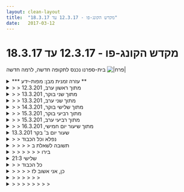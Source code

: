 ```yaml
---
layout: clean-layout
title:  "מקדש הקונג-פו - 12.3.17 עד 18.3.17"
date:   2017-03-12
---
```

# מקדש הקונג-פו - 12.3.17 עד 18.3.17 
בית-ספרנו נכנס לתקופה חדשה, לרמה חדשה <img src="http://www.timg.co.il/tapuzForum/images/Emo39.gif" alt="|פרח|">

<details>
                    <summary>*** עזרה זמנית מבן: מפות-ידע **</summary>
                    כמדומני שעדיין מרבית העקבות שתלמידים מותירים לעצמם ביומן השיעורים, אינם מכילים את המידע הבסיסי שלשמו יומן השיעורים נוצר: <b>ריכוז תמצית הידע שעבר אליהם בשיעור</b> (הוא עשוי לעבור אליהם מתוכם או מחוצה להם, במגוון דרכים. לעתים זה קורה בסיוע התרגילים הניתנים, בעיקר דרך מה שאנחנו מנסים לעשות ומה שאנחנו לומדים תוך כדי כך. לעתים רחוקות זה נמסר לנו מאדם אחר, כמו הרצאה/הסבר/הדגמה). לפיכך, עד שאראה שהמצב הזה משתנה משמעותית בבית-ספרנו, אשרשר לכאן מדי פעם כמה דוגמאות/דוגמיות שכאלה מתוך השיעורים. באהבה!<br> <br> {מעקב תהליך ההגשמה: 1 2 <b>3</b> 4 5}<br><br><table width='70%' cellpadding='0' cellspacing='0' bgcolor='#C6C7C6'><tr><td height='1'></td></tr></table><br><b>מדברים על מדיטציה:</b> <a href="http://forums.tapuz.co.il/meditation" target="_blank">http://forums.tapuz.co.il/meditation</a><br/><br/>לומדים את אמנות המדיטציה: <a href="http://www.ThePracticalMeditation.com" target="_blank" rel=nofollow>www.ThePracticalMeditation.com</a><br/>לומדים את אמנות היכולת: <a href="http://www.MagicalChanging.com" target="_blank" rel=nofollow>www.MagicalChanging.com</a>
                  </details><details>
                    <summary>> > מתוך ראשון ערב, 12.3.201</summary>
                    באפשרותי לשפר את התפקוד שלי בכל מיני מרחבים, כגון: קרב, שיעור, יומיום, המרחב הפנימי וכן הלאה.<br> כאשר אני מתרווח ברמת התפקוד הנוכחית שלי ומודה עליה, הדבר עשוי לסייע לי להוליד מתוכה ביתר קלות את הרמה הבאה, החדשה שלי.<br><br><table width='70%' cellpadding='0' cellspacing='0' bgcolor='#C6C7C6'><tr><td height='1'></td></tr></table><br><b>מדברים על מדיטציה:</b> <a href="http://forums.tapuz.co.il/meditation" target="_blank">http://forums.tapuz.co.il/meditation</a><br/><br/>לומדים את אמנות המדיטציה: <a href="http://www.ThePracticalMeditation.com" target="_blank" rel=nofollow>www.ThePracticalMeditation.com</a><br/>לומדים את אמנות היכולת: <a href="http://www.MagicalChanging.com" target="_blank" rel=nofollow>www.MagicalChanging.com</a>
                  </details><details>
                    <summary>> > מתוך שני בוקר, 13.3.201</summary>
                    אפשר לברוא אדם בעזרת סיפור<br> וללמוד ממנו<br> אפשר להשתמש בחוש הפלאים הזה, בכוח העל הזה, כדי ללמוד ולספוג מכל אדם דמיוני או אמיתי על-פני כדור הארץ ובכלל<br><br><table width='70%' cellpadding='0' cellspacing='0' bgcolor='#C6C7C6'><tr><td height='1'></td></tr></table><br><b>מדברים על מדיטציה:</b> <a href="http://forums.tapuz.co.il/meditation" target="_blank">http://forums.tapuz.co.il/meditation</a><br/><br/>לומדים את אמנות המדיטציה: <a href="http://www.ThePracticalMeditation.com" target="_blank" rel=nofollow>www.ThePracticalMeditation.com</a><br/>לומדים את אמנות היכולת: <a href="http://www.MagicalChanging.com" target="_blank" rel=nofollow>www.MagicalChanging.com</a>
                  </details><details>
                    <summary>> > מתוך שני ערב, 13.3.201</summary>
                    ניתן להשתמש בקרבות המבוססים על התקפה חשובה אחת ובכך להשתפר בשימוש בה משני הכיוונים.<br> שלבים אפשריים:<br> • שיפור באוויר<br> • יד חומקת מאגרוף, לשיפור העקרונות וקבלת דוגמה<br> • בגרסת ההתקפה המבוקשת<br> • זה על זה לסירוגין בלי תזוזה<br> • זה על זה לסירוגין תוך כדי תזוזה/התחמקות<br> • בתוספת הסטה<br> • כל הטכניקה<br> • בקרב חופשי כאמור<br><br><table width='70%' cellpadding='0' cellspacing='0' bgcolor='#C6C7C6'><tr><td height='1'></td></tr></table><br><b>מדברים על מדיטציה:</b> <a href="http://forums.tapuz.co.il/meditation" target="_blank">http://forums.tapuz.co.il/meditation</a><br/><br/>לומדים את אמנות המדיטציה: <a href="http://www.ThePracticalMeditation.com" target="_blank" rel=nofollow>www.ThePracticalMeditation.com</a><br/>לומדים את אמנות היכולת: <a href="http://www.MagicalChanging.com" target="_blank" rel=nofollow>www.MagicalChanging.com</a>
                  </details><details>
                    <summary>> > מתוך שלישי בוקר, 14.3.201</summary>
                    שישה זרעים, לשש הפאות של קוביית אמני החצר הפנימית (לחימה ותנועה, בריאות והגשמה, למידה ואושר):<br> <br> 1. ניתן להפוך את מימד הגלישה (ניתורים על הכריות) לזמין ונוח. אפשר לחלקו בשלב זה לשלושה רבדים: כללי (חומר הגלם, שהתחיל כבר להיות מועבר בשיעור הראשון, בתחילת החימום), תנועתי (ריצה ועוד) ולחימתי (יישום אמנות הלחימה ממימד הגלישה).<br> <br> 2. ניתן לשפר את עבודת הידיים על הקרקע (שתי דוגמאות נפוצות: הליכה על ארבע וגלגלונים).<br> <br> 3. ניתן להשתמש, למשל, בשמונה התנועות הראשונות של &quot;חמש החיות&quot;, לצרכי בניית גוף האנרגיה שלי, שאותו אני מרגיש (אין זה אומר שלא ניתן, בה במידה להשתמש בעשר התנועות השניות).<br> <br> 4. ניתן לערוך רשימת הצלחות עבריות והצלחות עתידיות, בשני טורים, זה ליד זה, תוך ביצוע עבודת עומק עם כל פריט ופריט, כולל בעזרת תחושות הגוף וזרימת האפשור התחושתית דרכו. כל צמד הוא פריט מועצם.<br> <br> 5. ניתן לפגוש את עצמנו של השיעור הראשון, לצפות בו, לראות כמה התקדמנו, איזה אמנים אנחנו יחסית אליו (לדוגמה, סביר להניח שבשלב זה - בפרק השני - אנחנו יכולים &quot;לטפל&quot; לחימתית בארבעה כמוהו, בקלות); יתכן גם שעולים בנו מסרים עבורו. לאחר מכן ניתן לפגוש גם את עצמנו העתידי, בפער דומה בינינו (זה לא אומר דבר מבחינת משך השנים, כרונולוגית, זה יכול להיות החל מכמה חודשים וכלה באף-פעם לא - ציר-הזמן הוא ציר-המימוש, זהו עניין נפרד), לקלוט איזה מדהים הוא (הוא יכול &quot;לטפל&quot; לחימתית בארבעה כמונו ויותר, בקלות, למשל?), לספוג ממנו דברים בכיף; יתכן גם שיש לו מסרים עבורנו, אנחנו מוזמנים להקשיב. שני חצאי התרגול הזה רבי עוצמה להעמיק בהם מדי פעם, הם עשויים להיות משמעותיים ומקדמים מאד, כל אחד משניהם (כל מחצית מורכבת משתי תנועות).<br> <br> 6. אפשר לתרגל ולהעמיק את תנועת הסיפוק, המרוצות. אפשר ללוות אותה במלים. לדוגמה, &quot;אני מרוצה מאד מעצמי, אני מרוצה מאד מהחיים שלי, אני מרוצה מאד מהשיעור הזה, אני מרוצה מאד מאיך שאני נראה, אני מרוצה מאד מהמשפחה שלי, אני מרוצה מאד מכמה שאני מרוויח, אני מרוצה מאד מהבגדים שלי, אני מרוצה מאד מהשיער שלי&quot; וכו&#39;. אפשר גם מרוצות כללית: &quot;אני מרוצה מאד&quot;. בין אם במלים ובין אם ללא מלים, אפשר להעמיק מאד את התנועות האלה.<br><br><table width='70%' cellpadding='0' cellspacing='0' bgcolor='#C6C7C6'><tr><td height='1'></td></tr></table><br><b>מדברים על מדיטציה:</b> <a href="http://forums.tapuz.co.il/meditation" target="_blank">http://forums.tapuz.co.il/meditation</a><br/><br/>לומדים את אמנות המדיטציה: <a href="http://www.ThePracticalMeditation.com" target="_blank" rel=nofollow>www.ThePracticalMeditation.com</a><br/>לומדים את אמנות היכולת: <a href="http://www.MagicalChanging.com" target="_blank" rel=nofollow>www.MagicalChanging.com</a>
                  </details><details>
                    <summary>> > מתוך רביעי בוקר, 15.3.201</summary>
                    תרגיל מעניין הוא לשים לב לרגע הזה בשיעור שלי ולהיות מודע לחלוקתו ל&quot;עצמי&quot; ול&quot;כל השאר&quot; (כולל בניינים, מרחב, שמיים, הכל); ואז לחלק את &quot;כל השאר&quot; בשיעור ל&quot;הפרטנרים שלי בשיעור&quot;, &quot;הסייען החיצוני&quot; ו&quot;כל השאר&quot;.<br> <br> לעומתו, מפה חשובה ביותר ומקדמת מאד (ושונה לגמרי ממנו) היא:<br> שכבה 1 - אני בשיעור.<br> שכבה 2 - הפרטנרים שלי בשיעור.<br> שכבה 3 - כוח הנחיה חיצוני בשיעור.<br> <br> שכבה 1 מתקיימת תמיד (בלעדיה אין לי שיעור), שכבות 2 ו-3 נמצאות לפעמים.<br> אני יכול להבחין בה ביתר בהירות על-ידי כך שלמשל אדמיין שב-50 שיעורים הקרובים אני לגמרי לבד, בלי פרטנרים ובלי כוח הנחיה חיצוני.<br> איך זה יהיה, לעבור ככה 50 שיעורים?<br> אם אני לומד פעמיים בשבוע, למשל, אז מדובר בכמחצית השנה. זה חושף את מצבה של שכבה מספר 1 שלי. כל שיפור בה, משדרג תמיד עמוקות את כל השיעור והלמידה, גם אם אינני מודע לזה.<br> <br> שכבה 2 מתקיימת לפעמים. אוצרות מהלכים לידי ואני יכול ללמוד להשתמש בהם. לעזור להם זוהי דוגמה אחת (מני רבות) לדרך שבעזרתה אני יכול להפיק מהם תועלת עצומה.<br> <br> שכבה 3 מתקיימת לפעמים. היא יכולה לנבוע דרך מנחה חיצוני או דרך הנחיה חיצונית שמגיעה מאחד מהנוכחים, בתיאום מראש עם המנחה. יש כל מיני אפשרויות. היא דומה למעין גל אנרגיה שחולף בשיעור ואפשר ללמוד להשתמש בו לטובה, להינשא עליו ליעדנו. &quot;בפרק הראשון&quot; יש תלות עמוקה בגלי אנרגיה אלה וקיים דמיון כאילו הם-הם הלימוד (וזה גם נכון, בתחילת דרכנו). &quot;בפרק השני&quot; הם נחווים אחרת לגמרי וניתן לעשות בהם שימוש הרבה יותר מעמיק ויעיל, עם הרבה פחות תלות. &quot;בפרק השלישי&quot; אפשר לעשות בהם שימוש ברמה אחרת לגמרי מאשר בפרק הראשון; ואין בהם תלות - או יש בהם הרבה פחות תלות.<br><br><table width='70%' cellpadding='0' cellspacing='0' bgcolor='#C6C7C6'><tr><td height='1'></td></tr></table><br><b>מדברים על מדיטציה:</b> <a href="http://forums.tapuz.co.il/meditation" target="_blank">http://forums.tapuz.co.il/meditation</a><br/><br/>לומדים את אמנות המדיטציה: <a href="http://www.ThePracticalMeditation.com" target="_blank" rel=nofollow>www.ThePracticalMeditation.com</a><br/>לומדים את אמנות היכולת: <a href="http://www.MagicalChanging.com" target="_blank" rel=nofollow>www.MagicalChanging.com</a>
                  </details><details>
                    <summary>> > מתוך רביעי ערב, 15.3.201</summary>
                    ניתן לתרגל דחיפות בשלושה.<br> כשיד אחת דוחפת בכל פעם.<br> אפשר לשים לב לרובד היוזם ולתת לו דגש, ללוש את האחרים כחומר גלם.<br> הרובד המגיב לדחיפותיהם, הוא משהו שממילא יהיה שם. גם בתוכו אפשר לפתח יוזמה, עיצוב ובחירה, על-ידי כך שמחליטים מה לעשות עם זה בדיוק והאם בכלל להיות מושא לדחיפותיהם.<br> אפשר להמיר דחיפות בבעיטות.<br> יש אפשרויות רבות.<br> <br> אפשר ללטף דברים מרחוק עם היד, עם הרגל, לפתח ולהגביר מודעות ושליטה על כל הסובב אותנו.<br> <br> כלי לריפוי עצמי: &quot;אני בסדר&quot;.<br> כלי לריפוי הזולת: &quot;את/ה בסדר&quot;.<br> כדאי להיזהר לא להתבלבל בין זה לבין תקשורת, כלומר לא להתחיל להגיד, על חשבון ערוץ התקשורת, &quot;אני/את/ה בסדר&quot; לאנשים.<br><br><table width='70%' cellpadding='0' cellspacing='0' bgcolor='#C6C7C6'><tr><td height='1'></td></tr></table><br><b>מדברים על מדיטציה:</b> <a href="http://forums.tapuz.co.il/meditation" target="_blank">http://forums.tapuz.co.il/meditation</a><br/><br/>לומדים את אמנות המדיטציה: <a href="http://www.ThePracticalMeditation.com" target="_blank" rel=nofollow>www.ThePracticalMeditation.com</a><br/>לומדים את אמנות היכולת: <a href="http://www.MagicalChanging.com" target="_blank" rel=nofollow>www.MagicalChanging.com</a>
                  </details><details>
                    <summary>> > מתוך שיעור יום חמישי, 16.3.201</summary>
                    ניתן לחקור את המצב המבוקש בדמיוננו.<br> לדוגמה, היותנו בפרק קונג-פו מסויים.<br> ניתן, לפי תור, להגיד כמה מלים מתוך המצב הזה.<br> <br> ניתן בישיבה, בעיניים עצומות, לסרוק את מקום מגורנו.<br> בכל חושינו. זה נעים, זה מחזק.<br> ניתן גם לשגר עצמנו לשם ולתרגל משמעת עצמית מושלמת.<br> בדמיוננו ושלא בדמיוננו.<br><br><table width='70%' cellpadding='0' cellspacing='0' bgcolor='#C6C7C6'><tr><td height='1'></td></tr></table><br><b>מדברים על מדיטציה:</b> <a href="http://forums.tapuz.co.il/meditation" target="_blank">http://forums.tapuz.co.il/meditation</a><br/><br/>לומדים את אמנות המדיטציה: <a href="http://www.ThePracticalMeditation.com" target="_blank" rel=nofollow>www.ThePracticalMeditation.com</a><br/>לומדים את אמנות היכולת: <a href="http://www.MagicalChanging.com" target="_blank" rel=nofollow>www.MagicalChanging.com</a>
                  </details><details>
                    <summary>שעור יום ב' בקר 13.3.201</summary>
                    בן קבע איתנו נקודת מפגש חריגה: גג גן העיר.<br> הפעם נערכתי ליציאה מוקדמת יותר - 20 ד&#39; מוקדם יותר. הגעתי בזמן כפי שהתכוונתי.<br> בן הנחה אותי ואת רמי.<br> הוא הנחה אותנו לבחור כל אחד דמות בן המיןן שלו, מישהו שחי באקלים קר, בסיביר, וניתן לו/לה שם, נדמיין אותו/ה.<br> דמיינתי אשה כבת 35-40, בשם קלינקה, בלונדית, מוצקה, חזקה.<br> בן ציין שהאדם שנדמיין בעל בריאות חזקה מאוד, עם יכולת לעמוד בקור, מלא אנרגיה, תמיד רואה שלג מהחלון שלו.<br> ממש יכולתי לראות את האשה הזו וראיתי שאחת התכונות הבולטות שלה זה החיוך שלה: כל הזמן מחייכת, מביאה אור לכל מקום שהיא מגיעה אליו ולכל מי שפוגש אותה. ממש חוויתי את זה בגופי.<br> <br> הבנתי שיותר קל לי לדמיין תכונות ואיכויות שהייתי רוצה לסגל לעצמי אצל דמות חיצונית, כי שרירי הגוף שלי כל כך לא רגילים לזה שהם חוסמים את האיכויות האלה. הבנתי שאם אמשיך לדמיין את האשה החסונה, מלאת האהבה ואור ושמחת חיים, יהיה לי יותר קל ללמוד ממנה בהשראה מאשר ליצור את זה מתוכי. היה מרתק.<br> <br> בהמשך בן הנחה אותי להמשיך את השיעור שלי ושל רמי לפי רצוני.<br> תרגלנו את הגוף הפיזי - כפיפות בטן, גמישות, מעברים משכיבה לעמידה. <br> א&quot;כ עברנו לצד השני של הגג, התאמנו על בעיטות ואגרופים. רקדנו עם הרוח.<br> לסיום עמדנו זה מול זו, דחפנו בשתי הידיים את ידי הפרטנר תוך התבוננות זה בזו. תרגיל שאני אוהבת אותו כי הוא ממקד ויותר הרבה שקט - בתנאי שמרגישים נוח מאוד עם הפרטנר. <br> יצאתי מהשיעור עם הרבה שלווה, ביטחון ושמחה בלב.
                  </details><details>
                    <summary>> > נפלא וכל הכבוד</summary>
                    מתי הסתיים השיעור?<br> האם קלינקה מלווה אותך מאז באופן כלשהו? ראית אותה, הרגשת אותה, חשבת עליה?<br> האם הרגשת בנוח לקחת את השיעור שלכם לכל מקום שהוא, תרתי משמע?<br> <br> נהניתי מאד לקרוא<br> ונהניתי מאד לראות אותך בשיעור<br> לדוגמה (אחת מני רבות) את האגרופים המדהימים והמהממים שחילקת לכל הכיוונים.<br><br><table width='70%' cellpadding='0' cellspacing='0' bgcolor='#C6C7C6'><tr><td height='1'></td></tr></table><br><b>מדברים על מדיטציה:</b> <a href="http://forums.tapuz.co.il/meditation" target="_blank">http://forums.tapuz.co.il/meditation</a><br/><br/>לומדים את אמנות המדיטציה: <a href="http://www.ThePracticalMeditation.com" target="_blank" rel=nofollow>www.ThePracticalMeditation.com</a><br/>לומדים את אמנות היכולת: <a href="http://www.MagicalChanging.com" target="_blank" rel=nofollow>www.MagicalChanging.com</a>
                  </details><details>
                    <summary>> > > > תשובה לשאלת ב</summary>
                    לא חזרתי אל דמותה של קלינקה, כמעט כבר שכחתי ממנה. באמת חבל שכך, היה לי הרבה מה ללמוד ממנה ועכשיו אחזור אליה מדי פעם.<br> תודה על התזכורת! <img src="http://www.timg.co.il/tapuzForum/images/Emo13.gif" alt=":-)">
                  </details><details>
                    <summary>> > > > > > בירו</summary>
                    שאלתי אותך שלוש שאלות... והשבת לאחת.<br> האם... לא הבחנת בשתיים האחרות?<br><br><table width='70%' cellpadding='0' cellspacing='0' bgcolor='#C6C7C6'><tr><td height='1'></td></tr></table><br><b>מדברים על מדיטציה:</b> <a href="http://forums.tapuz.co.il/meditation" target="_blank">http://forums.tapuz.co.il/meditation</a><br/><br/>לומדים את אמנות המדיטציה: <a href="http://www.ThePracticalMeditation.com" target="_blank" rel=nofollow>www.ThePracticalMeditation.com</a><br/>לומדים את אמנות היכולת: <a href="http://www.MagicalChanging.com" target="_blank" rel=nofollow>www.MagicalChanging.com</a>
                  </details><details>
                    <summary>שלישי 21:3</summary>
                    היה לי מאתגר אש להגיע לשיעור, העולם הפנימי שלי היה כמרקחה. יותר מאתגר מלהגיע בקור או בגשם או איזו נסיבה חיצונית אחרת. הגעתי, ולהפתעתי, החששות שלי מה&#39;עומס&#39; שהצטבר וזה שעוד יגיע, התבדו. הייתי רגוע יחסית לקראת תחילת השיעור. ישבתי קצת במדיטציה לפני השיעור, הרפיה, מודעות.<br> <br> במהלך השיעור כשתרגילים מסויימים העמיסו עליי, נזכרתי שאני כאן כדי להנות, בין השאר. הנחיתי את עצמי פשוט לעבוד כשאני נהנה מהתרגיל. זה עזר, והאיכות של התרגול עלתה.<br> <br> לאחרונה, אני מרגיש, שהשיעורים מלאים בכל כך הרבה מידע, שאפשר לקחת שיעור אחד ולעבוד עליו שבועות. שם לב גם שחלק גדול מהמידע אני מפספס או שוכח, מה שגורם לי לשים לב יותר.<br> אילו שיעור קצר הוא שער ועוד שער ועוד שער לעולמות שונים ומגוונים.<br> <br> לפעמים, אני מקבל תרגיל וחושב לעצמי, הו, כמה היה כדאי להגיע לשיעור. אם הייתי בא רק לקבל את התרגיל הזה אז מספיק לי.<br> גם על תרגילים &#39;פשוטים&#39; לכאורה (פשוט שם לב שהנה, יש עוד משהו לעבוד איתו, עוד מרחב) וכל שכן על הנחיות שאני מרגיש שמשנות בתוכי דברים משמעותיים מאד, הבנה, העמקה, הרחבה וכדומה.<br> <br> בשיעור עבדנו הרבה על חיבור לקרקע, תשומת לב, קפיצות, חבטות תו&quot;כ תשומת לב לקרקע, נשימה בהקשר הזה והרפיה. הכל אצלי במחברת מחכה שאחזור אליה לתרגול נוסף <img src="http://www.timg.co.il/tapuzForum/images/Emo13.gif" alt=":-)">
                  </details><details>
                    <summary>> > כל הכבוד</summary>
                    על ההגעה לשיעור, על אופן צליחתו, על העבודה שאחרי (הכוללת את השארת העקבות הצלולים האלה).<br> מדהים.<br> אכן, עצם ההגעה לשיעור היא כבר שיעור נפלא וחשוב בפני עצמו, גם במקרים בהם זה קל.<br> נהניתי מאד לקרוא את כל מה שכתבת.<br> המקום הצלול שאליו אתה מתהווה, ניכר מאד.<br> האם מנסיונך עד כה, אתה תשוב לקרוא את העקבות המלאים-באנרגיה האלה שהשארת לעצמך?<br> ומה רצונך/כוונתך בהקשר זה?<br><br><table width='70%' cellpadding='0' cellspacing='0' bgcolor='#C6C7C6'><tr><td height='1'></td></tr></table><br><b>מדברים על מדיטציה:</b> <a href="http://forums.tapuz.co.il/meditation" target="_blank">http://forums.tapuz.co.il/meditation</a><br/><br/>לומדים את אמנות המדיטציה: <a href="http://www.ThePracticalMeditation.com" target="_blank" rel=nofollow>www.ThePracticalMeditation.com</a><br/>לומדים את אמנות היכולת: <a href="http://www.MagicalChanging.com" target="_blank" rel=nofollow>www.MagicalChanging.com</a>
                  </details><details>
                    <summary>> > > > כן, אני אשוב לז</summary>
                    הכוונה בכתיבה הייתה קודם כל שיתוף במה שקורה לי, שהמדריך ידע, כדי לכוון אותי טוב יותר וכדומה. אולי גם כדי שאחרים יפיקו מזה תועלת. לכשאקרא את זה בעתיד המטרה תהיה היזכרות נוסטלגית אולי, או השוואה בין אני של היום לאני של פעם.<br> לא הרגשתי צורך צריך לכתוב את כל זה לעצמי.
                  </details><details>
                    <summary>> > > > > > </summary>
                    <br><br><table width='70%' cellpadding='0' cellspacing='0' bgcolor='#C6C7C6'><tr><td height='1'></td></tr></table><br><b>מדברים על מדיטציה:</b> <a href="http://forums.tapuz.co.il/meditation" target="_blank">http://forums.tapuz.co.il/meditation</a><br/><br/>לומדים את אמנות המדיטציה: <a href="http://www.ThePracticalMeditation.com" target="_blank" rel=nofollow>www.ThePracticalMeditation.com</a><br/>לומדים את אמנות היכולת: <a href="http://www.MagicalChanging.com" target="_blank" rel=nofollow>www.MagicalChanging.com</a>
                  </details><details>
                    <summary>> > > > > > > > </summary>
                    
                  </details><details>
                    <summary>> > חזרה מס. 1</summary>
                    <table border='0' width='100%' align='center'><tr><td valign='top'>חזרתי עכשיו על תוכן השיעור חוץ מ&#39;קפיצות&#39;. העמקתי יותר בחיבור לקרקע, הנאה מכך, טבעיות. התמסרות לתהליך הנשימה והקרקוע. סה&quot;כ משך התרגול כ40 דקות, על הדשא הקרוב לכיכר רבין&#8203; ליד הבריכה.</td><td width='220' align='center' valign='top'><a href=javascript:show_attch('56627772.jpg',56627772)><img src='http://img2.tapuz.co.il/CommunaApps/resize.asp?image=56627772.jpg&width=200' border='0'></a></td></tr></table>
                  </details><details>
                    <summary>ראשון 20:00, 12.3.1</summary>
                    היה שיעור ארוך ומהנה במיוחד<br> חקירה מתמשכת במגוון נושאים<br> <br> עבודה עם הקרקע + דמיון<br> פנטומימה - באויר, מול קיר<br> ניתורים, נחיתות. רוחק - הצבת מטרות מעבר ליכולת. דמיון שיש פרס על הצלחה.<br> ביחד עם יניב - חתירה למטרה משותפת.<br> גובה - התקדמות לעבר מטרה בשלבים<br> עבודה עם 3 מרחבים המוכלים אחד בשני - קרב, שיעור, יומיום.<br> רמה נוכחית ורמה רצויה בסוף אפריל. למצוא רמה שנכון לי לחתור אליה.<br> הוספת המרחב הפנימי.<br> 5 דקות עבודה עם כל מרחב מהשלושה - עבודת דמיון. איסוף האנרגיה כלפי מעלה. פירמידת זהב מרפאת.<br> להתבונן על עצמי ולהיות מרוצה ממה שרואה.<br> סביבת עבודה פתוחה יחסית, כשלא בטוח מה מתאים<br> הנאה מהמראות / מכל החושים.<br> להתבונן על הנשימה בלי לנסות להשפיע עליה<br> הודיה לעצמי על השיעור<br>
                  </details><details>
                    <summary>> > פששש... מרשים מאד</summary>
                    נשמע שיצרת לך שיעור משמעותי מאד <img src="http://www.timg.co.il/tapuzForum/images/Emo45.gif" alt="|כן|"><br> מתי הוא הסתיים?<br> והאם אתה חש השפעות כאלה ואחרות בעקבותיו?<br> ומתי הוא התחיל?<br> תודה! <img src="http://www.timg.co.il/tapuzForum/images/Emo39.gif" alt="|פרח|"><br><br><table width='70%' cellpadding='0' cellspacing='0' bgcolor='#C6C7C6'><tr><td height='1'></td></tr></table><br><b>מדברים על מדיטציה:</b> <a href="http://forums.tapuz.co.il/meditation" target="_blank">http://forums.tapuz.co.il/meditation</a><br/><br/>לומדים את אמנות המדיטציה: <a href="http://www.ThePracticalMeditation.com" target="_blank" rel=nofollow>www.ThePracticalMeditation.com</a><br/>לומדים את אמנות היכולת: <a href="http://www.MagicalChanging.com" target="_blank" rel=nofollow>www.MagicalChanging.com</a>
                  </details><details>
                    <summary>> > > > תודה. באמת חשתי סיפוק רב בסיומו</summary>
                    השיעור התקיים בערך בין השעות 19:30 - 22:10<br> שתי השפעות שניכרו בעקבותיו:<br> ממש כאבו לי שרירי הרגליים במשך כל השבוע שאחריו. כאב טוב כזה. אפילו עכשיו עוד נשאר קצת.<br> התנהלתי טוב יחסית בימים שאחרי השיעור. הספקתי הרבה דברים שרציתי לעשות. פחות זמן מבוזבז.<br>
                  </details><details>
                    <summary>> > > > > > פנטסטי</summary>
                    הפתיע אותי שבשיעור אתמול, שבוע אחרי כן, סיימת את השיעור שלך ושל האחרים בסביבות 21:00, כשעה מוקדם יותר מאשר בשיעור הזה.<br><br><table width='70%' cellpadding='0' cellspacing='0' bgcolor='#C6C7C6'><tr><td height='1'></td></tr></table><br><b>מדברים על מדיטציה:</b> <a href="http://forums.tapuz.co.il/meditation" target="_blank">http://forums.tapuz.co.il/meditation</a><br/><br/>לומדים את אמנות המדיטציה: <a href="http://www.ThePracticalMeditation.com" target="_blank" rel=nofollow>www.ThePracticalMeditation.com</a><br/>לומדים את אמנות היכולת: <a href="http://www.MagicalChanging.com" target="_blank" rel=nofollow>www.MagicalChanging.com</a>
                  </details><details>
                    <summary>שיחה עם אסא- יום שני בערב 13/3/1</summary>
                    הייתה לי שיחה עם אסא על משהו שהפעיל אצלי משהו בשיעור. פתאום התנתקתי במהלך עבודה עם&nbsp;&nbsp;אילי. ולא רציתי להמשיך. <br> <br> אולי השוואה מסוימת תהיה קשורה עכשיו: התחלתי ללמוד מתמטיקה עכשיו, ואני שם לב שבא לי ללמוד רק רק כשזה כיף לי. לא אכפת לי כמה בסיסי הלימוד יהיה, רק שזה יהיה לי כיף ואז סבבה. אפילו שאכשל במבחן, רק שאהנה. וזה לא שלא בא לי ללמוד ולהתקדם במתמטיקה, פשוט בא לי להנות על הדרך, כשהלהנות בא לפני הלהתקדם.
                  </details><details>
                    <summary>> > כל הכבוד ששיתפת כאן</summary>
                    זה אמנם קודם כל לעצמך, אך זה גם משתף &quot;על הדרך&quot; אותי ואת מי שרוצה/יכול לעשות עם זה דברים טובים.<br> על מה עבדת עם עילי באותו זמן?<br><br><table width='70%' cellpadding='0' cellspacing='0' bgcolor='#C6C7C6'><tr><td height='1'></td></tr></table><br><b>מדברים על מדיטציה:</b> <a href="http://forums.tapuz.co.il/meditation" target="_blank">http://forums.tapuz.co.il/meditation</a><br/><br/>לומדים את אמנות המדיטציה: <a href="http://www.ThePracticalMeditation.com" target="_blank" rel=nofollow>www.ThePracticalMeditation.com</a><br/>לומדים את אמנות היכולת: <a href="http://www.MagicalChanging.com" target="_blank" rel=nofollow>www.MagicalChanging.com</a>
                  </details><details>
                    <summary>> > > > ע</summary>
                    לחקות את התנועות זה של זה, תנועות שמהצד שלו היו בעיקרן מתוך אמנות הלחימה (נראה לי).
                  </details><details>
                    <summary>> > > > > > חיקוי בסגנון מראה</summary>
                    או בתצורה אחרת כלשהי?<br> ומה היו מטרות התרגיל מבחינתך?<br> כלומר, לשם מה עשית אותו, מה ניסית להשיג בעזרתו?<br><br><table width='70%' cellpadding='0' cellspacing='0' bgcolor='#C6C7C6'><tr><td height='1'></td></tr></table><br><b>מדברים על מדיטציה:</b> <a href="http://forums.tapuz.co.il/meditation" target="_blank">http://forums.tapuz.co.il/meditation</a><br/><br/>לומדים את אמנות המדיטציה: <a href="http://www.ThePracticalMeditation.com" target="_blank" rel=nofollow>www.ThePracticalMeditation.com</a><br/>לומדים את אמנות היכולת: <a href="http://www.MagicalChanging.com" target="_blank" rel=nofollow>www.MagicalChanging.com</a>
                  </details><details>
                    <summary>> > > > > > > > בסגנו</summary>
                    שמישהו עושה תנועה כלשהי, ואז השני מחקה אותה. לא באותו זמן, אלא אחרי. (נדמה לי).<br> <br> לא היו לי מטרות לתרגיל. די לא נהניתי בחלק נרחב ממנו, אז בטח גם בגלל זה לא היה לי פנאי להתעסק במטרות שלי לגביו.<br> <br> אולי מטרה טובה להתחיל ממנה, הייתה ליהנות.
                  </details><details>
                    <summary>> > > > > > > > > > עצה לגבי עניין ז</summary>
                    אני ממליץ לדעת למה אתה רוצה לעשות תרגיל מסויים.<br> <br> &quot;בשביל ליהנות ממנו&quot;, זו בטח לא הסיבה, מפני שאם היית רוצה ליהנות, היו עומדות בפניך שלל דרכים אחרות.<br> <br> נסה לחשוב מה המטרה של התרגיל... או מה אתה יכול להפיק ממנו.<br> <br> לדוגמה, התרגיל שתיארת, עשוי לשפר את היכולת לראות תנועה, אולי? אני מנסה לחשוב על כיוונים. אולי הוא יכול לסייע לשפר את השליטה שלי בגוף של עצמי, בתנועותי?<br> <br> אתה יכול, למשל, תוך כדי תחילת התרגיל, בעודכם עושים אותו ביחד, להגיד לפרטנר (מבלי להפסיק את התרגול, בהכרח): &quot;אני מחפש על מה לעבוד בתרגיל... אתה יכול להגיד לי על מה אתה עובד בו עכשיו? אולי זה ייתן לי רעיונות?&quot;<br> <br> לנסות ליהנות ממנו, ובכן, זה יכול להיות כמובן תרגיל נפלא... השאלה היא בשביל מה, למה &quot;לנסות ליהנות מזה&quot;. אם הסיבה היא בשביל ליהנות מזה, זה נשמע לי קצת מלאכותי ועקיף, שהרי אפשר ליהנות בדרכים אחרות, יותר. אם הסיבה היא בשביל ללמוד ליהנות יותר מתנועה או מכל דבר שהוא, זה כבר נשמע לי מטרה הרבה יותר נחשקת. עצם החשיבה והחיפוש האלה, משמעותיים מאד. ואם היית יודע לשם מה אתה רוצה לעשות את התרגיל בכלל, אז ממילא היית נהנה ממנו יותר.<br> <br> מה דעתך?<br><br><table width='70%' cellpadding='0' cellspacing='0' bgcolor='#C6C7C6'><tr><td height='1'></td></tr></table><br><b>מדברים על מדיטציה:</b> <a href="http://forums.tapuz.co.il/meditation" target="_blank">http://forums.tapuz.co.il/meditation</a><br/><br/>לומדים את אמנות המדיטציה: <a href="http://www.ThePracticalMeditation.com" target="_blank" rel=nofollow>www.ThePracticalMeditation.com</a><br/>לומדים את אמנות היכולת: <a href="http://www.MagicalChanging.com" target="_blank" rel=nofollow>www.MagicalChanging.com</a>
                  </details><details>
                    <summary>> > > > > > > > > > > > לגמר</summary>
                    
                  </details><details>
                    <summary>> > > > > > > > > > > > > > י</summary>
                    <br><br><table width='70%' cellpadding='0' cellspacing='0' bgcolor='#C6C7C6'><tr><td height='1'></td></tr></table><br><b>מדברים על מדיטציה:</b> <a href="http://forums.tapuz.co.il/meditation" target="_blank">http://forums.tapuz.co.il/meditation</a><br/><br/>לומדים את אמנות המדיטציה: <a href="http://www.ThePracticalMeditation.com" target="_blank" rel=nofollow>www.ThePracticalMeditation.com</a><br/>לומדים את אמנות היכולת: <a href="http://www.MagicalChanging.com" target="_blank" rel=nofollow>www.MagicalChanging.com</a>
                  </details><details>
                    <summary>שעור יום ד' 15.3.2017 בק</summary>
                    הגעתי בזמן וברוגע.<br> אחרי הגיעו עוד 3 ובן.<br> בן התחיל את השיעור בנקודת המפגש.<br> התמקדתי בלהכין את הגוף שלי לשיעור, לשחרר נקודות מכווצות.<br> לאחר כמה דקות בן הושיב אותנו והסביר לנו כמה דברים שחידדו את המטרה שלנו:<br> 1. כל אחד הוא המדריך של עצמו. ה&quot;מדריך&quot; (בן במקרה הזה) החיצוני יכול להיות נוכח או לא, זה לא צריך לגרוע מאיכות הלמידה שלי. קיבלנו משימה ל-50 השיעורים הבאים שלנו: להתאמן כאילו אני לבד ולקחחת את מלוא האחראיות על האימון שלי.<br> 2. להיות מודעת לזה ששאר המתאמנים בשיעור הם אוצרות שניתן להיעזר בהם.<br> 3. להיות מודעת לסביבה - להיזהר או גם להיעזר.<br> לאחר זמן מה בן הנחה את יואב להנחות את עצמו ואת דרור, ואותי להנחות את עצמי ואת רמי.<br> הלכנו לגינת דובנוב. הפעם היה לי די ברור איפה אי רוצה להתמקם ועל מה לעבוד: גם גמישות וגם כושר וגם אומנות הלחימה. כך היה.<br> יואב ודרור התמקמו לידנו, בשמש. שמתי לב שזה לא הפריע לי. נוכחותם המרוחקת הייתה נעימה אך לא &quot;עשתה לי רעש&quot; בתשומת הלב שלי לשיעור שלי.<br> באומנות הלחימה הפעם גם כללתי תרגול טכניקה - נזכרתי שמזמן מזמן לא תרגלתי טכניקה וזה היה מעולה.<br> גם הרגשתי משוחררת מהדרישה הפנימית שלי &quot;להפיק שעור מדהים&quot;. זה היה שיעור פשוט ומדוייק.
                  </details><details>
                    <summary>> > מעניין מאד</summary>
                    רק ליתר בטחון, מנקודת מבטי:<br> <br> 1. &quot;כל אחד הוא המדריך של עצמו. ה&#39;מדריך&#39; (בן במקרה הזה) החיצוני יכול להיות נוכח או לא, זה לא צריך לגרוע מאיכות הלמידה שלי&quot;<br> זה נשמע לי כמו משהו מעצים וטוב, אולי, שלקחת/יצרת; גם אם זה <b>לא</b> בדיוק בא ממני.<br> בכל אופן, נשמע מעניין.<br> <br> 2. &quot;קיבלנו משימה ל-50 השיעורים הבאים שלנו: להתאמן כאילו אני לבד ולקחחת את מלוא האחראיות על האימון שלי.&quot;<br> <b>לא ממני.</b><br> לא התקבלה ממני כל משימה כזאת או דומה לה. <img src="http://www.timg.co.il/tapuzForum/images/Emo12.gif" alt="8-*"><br> מעניין מאד אם באמת דימית שקיבלת ממני משימה כזאת.<br> זה לא מופרך - לעתים אנחנו שומעים/מפרשים דברים שאינם. יש מצב שזה אפילו נפוץ.<br> <br> נשמע שיעור מעולה שרקחת לעצמך <img src="http://www.timg.co.il/tapuzForum/images/Emo20.gif" alt="|@|"><br> באיזו שעה הוא הסתיים?<br><br><table width='70%' cellpadding='0' cellspacing='0' bgcolor='#C6C7C6'><tr><td height='1'></td></tr></table><br><b>מדברים על מדיטציה:</b> <a href="http://forums.tapuz.co.il/meditation" target="_blank">http://forums.tapuz.co.il/meditation</a><br/><br/>לומדים את אמנות המדיטציה: <a href="http://www.ThePracticalMeditation.com" target="_blank" rel=nofollow>www.ThePracticalMeditation.com</a><br/>לומדים את אמנות היכולת: <a href="http://www.MagicalChanging.com" target="_blank" rel=nofollow>www.MagicalChanging.com</a>
                  </details><details>
                    <summary>שני 20:2</summary>
                    שני המצבים - נקודות שפל ונקודת שיא, לעומת מצב של על מי מנוחות / החיים כרגיל<br> התבוננויות ודוגמאות בסבב. <br> העמקה אל תוך הגוף והאנרגיה באמצעות תנועה.<br> חוויית הערפל הופיעה שוב. משהו באנרגיה מתפרק בלחצו.<br> תרגול של רגל חומקת - להזריז את הבעיטה. <br> בעיטות ישרות קדמיות וחמיקות מהן. <br> <br> <br> <br> <br>
                  </details><details>
                    <summary>> > </summary>
                    שאלה: מתי הסתיים השיעור שלך?<br><br><table width='70%' cellpadding='0' cellspacing='0' bgcolor='#C6C7C6'><tr><td height='1'></td></tr></table><br><b>מדברים על מדיטציה:</b> <a href="http://forums.tapuz.co.il/meditation" target="_blank">http://forums.tapuz.co.il/meditation</a><br/><br/>לומדים את אמנות המדיטציה: <a href="http://www.ThePracticalMeditation.com" target="_blank" rel=nofollow>www.ThePracticalMeditation.com</a><br/>לומדים את אמנות היכולת: <a href="http://www.MagicalChanging.com" target="_blank" rel=nofollow>www.MagicalChanging.com</a>
                  </details><details>
                    <summary>> > > > יחד עם שיעורו של יש</summary>
                    בסביבות השעה 21:45 נדמה לי, <br> אבל אני לא בטוח לגמרי
                  </details><details>
                    <summary>> > > > > > </summary>
                    <br><br><table width='70%' cellpadding='0' cellspacing='0' bgcolor='#C6C7C6'><tr><td height='1'></td></tr></table><br><b>מדברים על מדיטציה:</b> <a href="http://forums.tapuz.co.il/meditation" target="_blank">http://forums.tapuz.co.il/meditation</a><br/><br/>לומדים את אמנות המדיטציה: <a href="http://www.ThePracticalMeditation.com" target="_blank" rel=nofollow>www.ThePracticalMeditation.com</a><br/>לומדים את אמנות היכולת: <a href="http://www.MagicalChanging.com" target="_blank" rel=nofollow>www.MagicalChanging.com</a>
                  </details><details>
                    <summary>יום רביעי 15.3.17 בוק</summary>
                    זמן מקדים פחות מעשר דקות, איכות נמוכה<br> אני באנרגיה ירודה, כואב לי הגב, <br> התבוננות במקום, צורה, צבע<br> עבודה ושימוש בעבודה עם פרטנר סימונים וחקירה עדינים לסירוגין של איזורים שונים אצלי והאפקט על הפרטנר, כל פעם שימוש באזור אחר אצל המסמן<br> תוך עבודה של חקירה ראיתי סוג של השתנות באיכות העבודה שלי וההרגשה הכללית<br> זיהוי רמת אנרגיה נמוכה, התבוננות במצב, באפשרויות שהוא מאפשר, התכנסות פנימה, חוויה כמעט מהנה של עצב עדין רציתי להתבונן בו עוד , העניק לי סוג של התבוננות רגישה ומאד עדינה<br> סיום 08:28
                  </details><details>
                    <summary>> > </summary>
                    שאלה: היכן התרחש חלקו השני של השיעור שלך?<br><br><table width='70%' cellpadding='0' cellspacing='0' bgcolor='#C6C7C6'><tr><td height='1'></td></tr></table><br><b>מדברים על מדיטציה:</b> <a href="http://forums.tapuz.co.il/meditation" target="_blank">http://forums.tapuz.co.il/meditation</a><br/><br/>לומדים את אמנות המדיטציה: <a href="http://www.ThePracticalMeditation.com" target="_blank" rel=nofollow>www.ThePracticalMeditation.com</a><br/>לומדים את אמנות היכולת: <a href="http://www.MagicalChanging.com" target="_blank" rel=nofollow>www.MagicalChanging.com</a>
                  </details><details>
                    <summary>רביעי 22:00 - אני בסדר, אתה בסד</summary>
                    עוד אל 3 הרבדים - העמקה הפעם ברובד ההרפייה והקשב, <br> רובד הפעילות הפך מעט מסטול ופסיבי כתוצאה מכך במהלך השיעור. <br> צריך לשים לב - זה מין אקווילייזר. וזה גוונים של הדברים הללו. איך הם משתלבים נכון? איך הם משרתים אחד את השני ולא סותרים. <br> <br> אני בסדר. אתה בסדר. צורת ריפוי מדהימה בפשטותה ובעוצמתה. <br> <br> <br> <br>
                  </details><details>
                    <summary>> > </summary>
                    שאלה: האם הבחנת בהשפעות כלשהן של השיעור הזה שיצרת על עצמך באותו לילה ובימים הבאים?<br> בנוסף, אני מזמין אותך להשאיר לעצמך כאן עכשיו גם את העקבות הבאים:<br> מתי התחיל השיעור?<br> מתי הסתיים השיעור?<br> מי הייתם בשיעור (מי היו הפרטנרים שלך לשיעור)?<br> <img src="http://www.timg.co.il/tapuzForum/images/Emo39.gif" alt="|פרח|"><br><br><table width='70%' cellpadding='0' cellspacing='0' bgcolor='#C6C7C6'><tr><td height='1'></td></tr></table><br><b>מדברים על מדיטציה:</b> <a href="http://forums.tapuz.co.il/meditation" target="_blank">http://forums.tapuz.co.il/meditation</a><br/><br/>לומדים את אמנות המדיטציה: <a href="http://www.ThePracticalMeditation.com" target="_blank" rel=nofollow>www.ThePracticalMeditation.com</a><br/>לומדים את אמנות היכולת: <a href="http://www.MagicalChanging.com" target="_blank" rel=nofollow>www.MagicalChanging.com</a>
                  </details><details>
                    <summary>> > > > כן, לחלוטי</summary>
                    במיוחד האני/אתה בסדר הזה<br> מהדהד לי מידי פעם באופן ספונטני, לפעמים אני מפעיל אותו באיזה הקשר ספציפי<br> ונכנס גם לעבודת הבוקר שלי<br> <br> בשיעור היו שמואל, חגי, שיר ואסא<br> השיעור החל בתשע. יכול להיות שהיתה דקה או שתיים של איחור אבל אני לא זוכר<br> השיעור הסתיים - כעשרים דקות לאחר שהמשכנו אני ושמואל לבדנו. <br> אינני זוכר גם את השעה הזו. עשר וחצי אולי.<br>
                  </details><details>
                    <summary>> > > > > > נהדר, תודה</summary>
                    <br><br><table width='70%' cellpadding='0' cellspacing='0' bgcolor='#C6C7C6'><tr><td height='1'></td></tr></table><br><b>מדברים על מדיטציה:</b> <a href="http://forums.tapuz.co.il/meditation" target="_blank">http://forums.tapuz.co.il/meditation</a><br/><br/>לומדים את אמנות המדיטציה: <a href="http://www.ThePracticalMeditation.com" target="_blank" rel=nofollow>www.ThePracticalMeditation.com</a><br/>לומדים את אמנות היכולת: <a href="http://www.MagicalChanging.com" target="_blank" rel=nofollow>www.MagicalChanging.com</a>
                  </details><details>
                    <summary>רביעי 20:0</summary>
                    &quot;אני בסדר&quot;.<br> <br> בחזרה ותרגול כמה ימים אחר כך: המילים מצביעות על הכוונה עד שאיני זקוק להן ואני נשאר עם התחושה, עם האנרגיה. אני, בסדר, כאן ועכשיו, מתמיר כאן ועכשיו. לאחר זמן זה התפרק באופן ספציםי יותר: המודעות שלי נחה על הגוף - הגוף שלי בסדר. רגשותיי - בסדר. הדשא שאני יושב עליו והמראות סביב - בסדר. כל חלק בי זוכה לטעום מתהליך ההתמרה.
                  </details><details>
                    <summary>> > תיקון: היה זה השיעור של 22:0</summary>
                    
                  </details><details>
                    <summary>> > נהדר</summary>
                    <br><br><table width='70%' cellpadding='0' cellspacing='0' bgcolor='#C6C7C6'><tr><td height='1'></td></tr></table><br><b>מדברים על מדיטציה:</b> <a href="http://forums.tapuz.co.il/meditation" target="_blank">http://forums.tapuz.co.il/meditation</a><br/><br/>לומדים את אמנות המדיטציה: <a href="http://www.ThePracticalMeditation.com" target="_blank" rel=nofollow>www.ThePracticalMeditation.com</a><br/>לומדים את אמנות היכולת: <a href="http://www.MagicalChanging.com" target="_blank" rel=nofollow>www.MagicalChanging.com</a>
                  </details><details>
                    <summary>שני ערב 13.3.1</summary>
                    עבודת ידיים עם אסא<br> בהנחיית בן - בעיטה ישרה לפרטנר, הפרטנר מתחמק מהבעיטה ומסמן התקפה<br> שיתופים על רגעים של שיא ושל שפל<br> עבודה על פורמות
                  </details><details>
                    <summary>> > </summary>
                    גם אני הצצתי לעקבות השיעור ואשמח לדעת גם:<br> מתי השיעור התחיל ובאיזה אופן?<br> האם יצא לך לערוך קרב מאז ולהשתמש בבעיטה המסויימת הזאת?<br> מתי השיעור הסתיים ובאיזה אופן?<br><br><table width='70%' cellpadding='0' cellspacing='0' bgcolor='#C6C7C6'><tr><td height='1'></td></tr></table><br><b>מדברים על מדיטציה:</b> <a href="http://forums.tapuz.co.il/meditation" target="_blank">http://forums.tapuz.co.il/meditation</a><br/><br/>לומדים את אמנות המדיטציה: <a href="http://www.ThePracticalMeditation.com" target="_blank" rel=nofollow>www.ThePracticalMeditation.com</a><br/>לומדים את אמנות היכולת: <a href="http://www.MagicalChanging.com" target="_blank" rel=nofollow>www.MagicalChanging.com</a>
                  </details><details>
                    <summary>> > > > שני ערב 13.3.1</summary>
                    השיעור שלי התחיל בסביבות 19:45. אני התחלתי לעצמי את השיעור. <br> <br> כן. אני משתמש בבעיטה הזו&nbsp;&nbsp;לא מעט במהלך קרבות.<br> <br> השיעור הסתיים בסביבות תשע וחצי, לאחר שביקשתי לסיים בשעה הזו.. <br> <br> <img src="http://www.timg.co.il/tapuzForum/images/Emo13.gif" alt=":-)">
                  </details><details>
                    <summary>> > > > > > שני ערב 13.3.1</summary>
                    תוספת: התחלתי לעצמי את השיעור בעבודה על מתיחות וחימום, ללא סימון חיצוני להתחלתו. <br>
                  </details><details>
                    <summary>> > > > > > תודה</summary>
                    עם מי למשל? (&quot;האם יצא לך לערוך קרב מאז ולהשתמש בבעיטה המסויימת הזאת?&quot;)<br> <br> והאם הרגשת הבדל באופן השימוש בה?<br> <br> ומשהו שבעצם שכחתי לשאול עוד לפני כן: האם בעת ההדרכה הקצרה עליה ביום שני, עלה בידך להפיק מתוך עצמך משהו חדש לגביה? שיפורים כלשהם?<br> <br> תודה רבה! <img src="http://www.timg.co.il/tapuzForum/images/Emo39.gif" alt="|פרח|"> <img src="http://www.timg.co.il/tapuzForum/images/Emo13.gif" alt=":-)"><br><br><table width='70%' cellpadding='0' cellspacing='0' bgcolor='#C6C7C6'><tr><td height='1'></td></tr></table><br><b>מדברים על מדיטציה:</b> <a href="http://forums.tapuz.co.il/meditation" target="_blank">http://forums.tapuz.co.il/meditation</a><br/><br/>לומדים את אמנות המדיטציה: <a href="http://www.ThePracticalMeditation.com" target="_blank" rel=nofollow>www.ThePracticalMeditation.com</a><br/>לומדים את אמנות היכולת: <a href="http://www.MagicalChanging.com" target="_blank" rel=nofollow>www.MagicalChanging.com</a>
                  </details><details>
                    <summary>יום שני 13.</summary>
                    קבלנו לדמיין אדם דומה לנו בערך אבל בארץ קרה עם שלג בחוץ.<br> הוא מצליח וחייו טובים.<br> דמיינתי גבר כבו 55 שער לבן, גוף שרירי,<br> הוא מתאמן בסדירות וחלק מהאימונים ריצה בחוץ בקור.<br> מובן שהוא חי במזג האוויר הזה וזה נראה לו רגיל.<br> עסקיו התרחבו לערים נוספות והוא מפעם לפעם<br> בנסיעות לניהול עסקיו. חלק מהצלחתו נובע מיכולתו<br> למנות עוזרים שאפשר לסמוך עליהם,<br> למדתי מהתרגיל א. מזג אוויר קשה זה סיפור שצריך להאמין בו<br> &nbsp;&nbsp;&nbsp;&nbsp;&nbsp;&nbsp;&nbsp;&nbsp;&nbsp;&nbsp;&nbsp;&nbsp;&nbsp;&nbsp;&nbsp;&nbsp;&nbsp;&nbsp;&nbsp;&nbsp;&nbsp;&nbsp;&nbsp;&nbsp;&nbsp;&nbsp;כדי שיפריע.<br> &nbsp;&nbsp;&nbsp;&nbsp;&nbsp;&nbsp;&nbsp;&nbsp;&nbsp;&nbsp;&nbsp;&nbsp;&nbsp;&nbsp;&nbsp;&nbsp;&nbsp;&nbsp;&nbsp;&nbsp;&nbsp;&nbsp;ב. שדמיון של סיפור כזה לפרטיו כך שהוא מרגיש אמיתי<br> &nbsp;&nbsp;&nbsp;&nbsp;&nbsp;&nbsp;&nbsp;&nbsp;&nbsp;&nbsp;&nbsp;&nbsp;&nbsp;&nbsp;&nbsp;&nbsp;&nbsp;&nbsp;&nbsp;&nbsp;&nbsp;&nbsp;&nbsp;&nbsp;&nbsp;&nbsp; נחווה על ידי הגוף כניסיון שהוא חווה ולפיכך מהווה למידה.
                  </details><details>
                    <summary>> > נשמע נפלא</summary>
                    כל הכבוד על הלמידה המשובחת <img src="http://www.timg.co.il/tapuzForum/images/Emo39.gif" alt="|פרח|"><br> האם זכור לך שמו?<br> האם יצא לך לחוות אותו מאז?<br><br><table width='70%' cellpadding='0' cellspacing='0' bgcolor='#C6C7C6'><tr><td height='1'></td></tr></table><br><b>מדברים על מדיטציה:</b> <a href="http://forums.tapuz.co.il/meditation" target="_blank">http://forums.tapuz.co.il/meditation</a><br/><br/>לומדים את אמנות המדיטציה: <a href="http://www.ThePracticalMeditation.com" target="_blank" rel=nofollow>www.ThePracticalMeditation.com</a><br/>לומדים את אמנות היכולת: <a href="http://www.MagicalChanging.com" target="_blank" rel=nofollow>www.MagicalChanging.com</a>
                  </details><details>
                    <summary>יום רביעי בוקר 15.3.1</summary>
                    <br> רבדי שיעור אני פרטנרים (אם יש), סייען אם יש.<br> ליצור מציאות שלי - שימוש בדברים שמתאפשרים לי. על מנת שאוכל להתקדם ולהפיק את המיטב.<br> בדיקה האם באמת יש רצון להזמנה של פרטנר לעבודה.<br> זיהוי בקושי שקיים אצלי בבקשה של הזמנה שכזו. מזהה הקבלה של קושי שקיים אצלי בחיים ״הרגילים״<br> נסיון לברר מדוע, <br>  החשש להפריע או החשש לתשובה שלילית.<br> יצאתי מהשיעור הזה עם משימה להשתפר להתאמן וללמוד להזמין אנשים לאינטרקציה.
                  </details><details>
                    <summary>> > מרתק</summary>
                    האם אתה חווה את ההבדל בין מצב שבו מישהו ישאל אותך:<br> &quot;דרור, בא לך לעשות קצת קרב רגליים נמוך?&quot;<br> <br> לבין מצב שבו מישהו יגיד לך:<br> &quot;דרור, אני מזמין אותך לעבוד איתי על קרב רגליים נמוך... אם אתה רוצה&quot;.<br> <br> ?<br><br><table width='70%' cellpadding='0' cellspacing='0' bgcolor='#C6C7C6'><tr><td height='1'></td></tr></table><br><b>מדברים על מדיטציה:</b> <a href="http://forums.tapuz.co.il/meditation" target="_blank">http://forums.tapuz.co.il/meditation</a><br/><br/>לומדים את אמנות המדיטציה: <a href="http://www.ThePracticalMeditation.com" target="_blank" rel=nofollow>www.ThePracticalMeditation.com</a><br/>לומדים את אמנות היכולת: <a href="http://www.MagicalChanging.com" target="_blank" rel=nofollow>www.MagicalChanging.com</a>
                  </details><details>
                    <summary>> > > > תשוב</summary>
                    לא כל-כך <br> אולי הבדל עדין שהשני מדגיש ונותן יותר מקום.<br> אך כשהשאלה תשאל בדיבור ולא בכתב אני מניח שההבדל הזה יקטן.
                  </details><details>
                    <summary>> > > > > > אוקיי, אז אתה מוזמן להזכיר ל</summary>
                    להמחיש לך את זה כשניפגש.<br> <img src="http://www.timg.co.il/tapuzForum/images/Emo13.gif" alt=":-)"><br> ואולי אחר-כך נמשיך את זה קצת גם כאן, אם יהיה כדאי.<br><br><table width='70%' cellpadding='0' cellspacing='0' bgcolor='#C6C7C6'><tr><td height='1'></td></tr></table><br><b>מדברים על מדיטציה:</b> <a href="http://forums.tapuz.co.il/meditation" target="_blank">http://forums.tapuz.co.il/meditation</a><br/><br/>לומדים את אמנות המדיטציה: <a href="http://www.ThePracticalMeditation.com" target="_blank" rel=nofollow>www.ThePracticalMeditation.com</a><br/>לומדים את אמנות היכולת: <a href="http://www.MagicalChanging.com" target="_blank" rel=nofollow>www.MagicalChanging.com</a>
                  </details><details>
                    <summary>חמישי 16.</summary>
                    התקדמתי בשדרוג יכולות שונות בעזרת דמיון שאני נמצא בפרק השלישי, וגם תרגלתי איך זה להתבטא ולדבר בתור יניב שנמצא בפרק השלישי.<br> תרגלתי יחד עם אסא טכניקות שונות, והגעתי בהן לרמה חדשה, בהנאה ובהשראה. שיפרתי את החופש, הזרימה והנחרצות דרך הטכניקות<br> הבנתי יותר כיצד לעבוד חכם יותר ובטוח יותר עם אגרופים, וגם למדתי יותר לעומק אפשרויות חבטה אחרות, מלבד האגרוף, שהן יעילות ביותר, מגוונות ועוצמתיות.<br> תרגלתי נוכחות ברגע הזה והגשמת מטרות בתרגיל דמיון מוחשי שאני נמצא בביתי ועושה דברים שונים<br> תרגלתי עם אסא קרב ללא מגע, וזה היה מעולה<br> <br>
                  </details><details>
                    <summary>> > איזה כיף</summary>
                    <br><br><table width='70%' cellpadding='0' cellspacing='0' bgcolor='#C6C7C6'><tr><td height='1'></td></tr></table><br><b>מדברים על מדיטציה:</b> <a href="http://forums.tapuz.co.il/meditation" target="_blank">http://forums.tapuz.co.il/meditation</a><br/><br/>לומדים את אמנות המדיטציה: <a href="http://www.ThePracticalMeditation.com" target="_blank" rel=nofollow>www.ThePracticalMeditation.com</a><br/>לומדים את אמנות היכולת: <a href="http://www.MagicalChanging.com" target="_blank" rel=nofollow>www.MagicalChanging.com</a>
                  </details><a href="javascript:history.back()">בית</a>